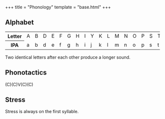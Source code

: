 +++
title = "Phonology"
template = "base.html"
+++
## Alphabet

<table>
    <tr>
        <th>Letter</th>
        <td>A</td>
        <td>B</td>
        <td>D</td>
        <td>E</td>
        <td>F</td>
        <td>G</td>
        <td>H</td>
        <td>I</td>
        <td>Y</td>
        <td>K</td>
        <td>L</td>
        <td>M</td>
        <td>N</td>
        <td>O</td>
        <td>P</td>
        <td>S</td>
        <td>T</td>
        <td>U</td>
        <td>V</td>
        <td>W</td>
    </tr>
    <tr>
        <th>IPA</th>
        <td class="ipa">a</td>
        <td class="ipa">b</td>
        <td class="ipa">d</td>
        <td class="ipa">e</td>
        <td class="ipa">f</td>
        <td class="ipa">g</td>
        <td class="ipa">h</td>
        <td class="ipa">i</td>
        <td class="ipa">j</td>
        <td class="ipa">k</td>
        <td class="ipa">l</td>
        <td class="ipa">m</td>
        <td class="ipa">n</td>
        <td class="ipa">o</td>
        <td class="ipa">p</td>
        <td class="ipa">s</td>
        <td class="ipa">t</td>
        <td class="ipa">u</td>
        <td class="ipa">v</td>
        <td class="ipa">w</td>
    </tr>
</table>

Two identical letters after each other produce a
longer sound.

## Phonotactics

(C)(C)V(C)(C)

## Stress

Stress is always on the first syllable.